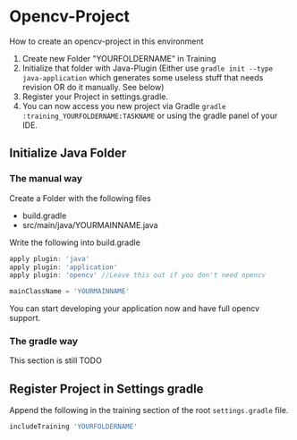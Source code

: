 # Opencv-Project
How to create an opencv-project in this environment

1. Create new Folder "YOURFOLDERNAME" in Training
2. Initialize that folder with Java-Plugin (Either use `gradle init --type java-application` 
which generates some useless stuff that needs revision OR do it manually. See below)
3. Register your Project in settings.gradle.
4. You can now access you new project via Gradle `gradle :training_YOURFOLDERNAME:TASKNAME` or using 
the gradle panel of your IDE.

## Initialize Java Folder
### The manual way
Create a Folder with the following files
* build.gradle
* src/main/java/YOURMAINNAME.java

Write the following into build.gradle

```groovy
apply plugin: 'java'
apply plugin: 'application'
apply plugin: 'opencv' //Leave this out if you don't need opencv

mainClassName = 'YOURMAINNAME'
```
You can start developing your application now and have full opencv support.
### The gradle way
This section is still TODO

## Register Project in Settings gradle
Append the following in the training section of the root `settings.gradle` file.
```groovy
includeTraining 'YOURFOLDERNAME'
```